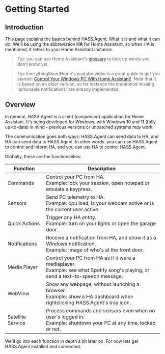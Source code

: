 # Getting Started

## Introduction

This page explains the basics behind HASS.Agent: What it is and what it can do. We'll be using the abbreviation **HA** for Home Assistant, so when HA is mentioned, it refers to your Home Assistant instance.

> Tip: you can use Home Assistant's [glossary](https://www.home-assistant.io/docs/glossary/) to look up words you don't know yet.

> Tip: EverythingSmartHome's youtube video is a great guide to get you started: [Control Your Windows PC With Home Assistant!](https://www.youtube.com/watch?v=B4SnJPVbSXc). Note that it is based on an older version, so for instance the mentioned missing 'actionable notifications' are already implemented.

## Overview

In general, HASS.Agent is a client (_companion_) application for Home Assistant. It's being developed for Windows, with Windows 10 and 11 (fully up-to-date) in mind - previous versions or unpatched systems _may_ work.

The communication goes both ways: HASS.Agent can send data to HA, and HA can send data to HASS.Agent. In other words: you can use HASS.Agent to control and inform HA, and you can use HA to control HASS.Agent.

Globally, these are the functionalities:

| Function          | Description                                                                                                                          |
| ----------------- | ------------------------------------------------------------------------------------------------------------------------------------ |
| Commands          | Control your PC from HA.<br/>Example: lock your session, open notepad or emulate a keypress.                                         |
| Sensors           | Send PC telemetry to HA.<br/>Example: cpu load, is your webcam active or is the current user active.                                 |
| Quick Actions     | Trigger any HA entity.<br/>Example: turn on your lights or open the garage door.                                                     |
| Notifications     | Receive a notification from HA, and show it as a Windows notification.<br/>Example: image of who's at the front door.                |
| Media Player      | Control your PC from HA as if it were a mediaplayer.<br/>Example: see what Spotify song's playing, or send a text-to-speech message. |
| WebView           | Show any webpage, without launching a browser.<br/>Example: show a HA dashboard when rightclicking HASS.Agent's tray icon.           |
| Satellite Service | Process commands and sensors even when no user's logged in.<br/>Example: shutdown your PC at any time, locked or not.                |

We'll go into each function in depth a bit later on. For now lets get HASS.Agent installed and connected.
